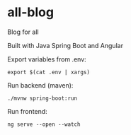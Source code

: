 # all-blog
Blog for all

Built with Java Spring Boot and Angular

Export variables from .env:
```
export $(cat .env | xargs)
```

Run backend (maven):
```
./mvnw spring-boot:run
```

Run frontend:
```
ng serve --open --watch
```
